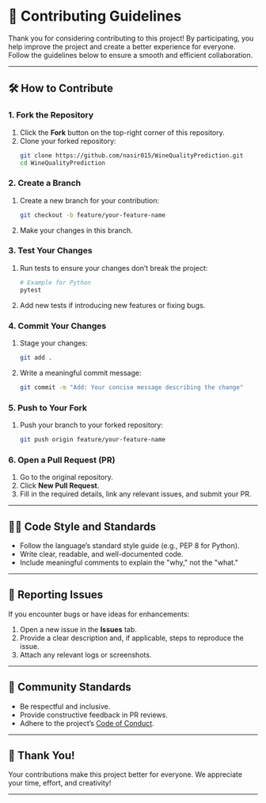 # 🙌 Contributing Guidelines

Thank you for considering contributing to this project! By participating, you help improve the project and create a better experience for everyone. Follow the guidelines below to ensure a smooth and efficient collaboration.

---

## 🛠️ How to Contribute

### 1. Fork the Repository
1. Click the **Fork** button on the top-right corner of this repository.
2. Clone your forked repository:
   ```bash
   git clone https://github.com/nasir015/WineQualityPrediction.git
   cd WineQualityPrediction
   ```

### 2. Create a Branch
1. Create a new branch for your contribution:
   ```bash
   git checkout -b feature/your-feature-name
   ```
2. Make your changes in this branch.

### 3. Test Your Changes
1. Run tests to ensure your changes don’t break the project:
   ```bash
   # Example for Python
   pytest
   ```
2. Add new tests if introducing new features or fixing bugs.

### 4. Commit Your Changes
1. Stage your changes:
   ```bash
   git add .
   ```
2. Write a meaningful commit message:
   ```bash
   git commit -m "Add: Your concise message describing the change"
   ```

### 5. Push to Your Fork
1. Push your branch to your forked repository:
   ```bash
   git push origin feature/your-feature-name
   ```

### 6. Open a Pull Request (PR)
1. Go to the original repository.
2. Click **New Pull Request**.
3. Fill in the required details, link any relevant issues, and submit your PR.

---

## 🧑‍💻 Code Style and Standards
- Follow the language’s standard style guide (e.g., PEP 8 for Python).
- Write clear, readable, and well-documented code.
- Include meaningful comments to explain the "why," not the "what."

---

## 🔎 Reporting Issues
If you encounter bugs or have ideas for enhancements:
1. Open a new issue in the **Issues** tab.
2. Provide a clear description and, if applicable, steps to reproduce the issue.
3. Attach any relevant logs or screenshots.

---

## 🤝 Community Standards
- Be respectful and inclusive.
- Provide constructive feedback in PR reviews.
- Adhere to the project’s [Code of Conduct](CODE_OF_CONDUCT.md).

---

## 🌟 Thank You!
Your contributions make this project better for everyone. We appreciate your time, effort, and creativity!

---
